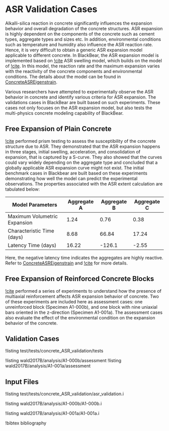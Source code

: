 # ASR Validation Cases

Alkalli-silica reaction in concrete significantly influences the expansion behavior and overall degradation of the concrete structures. ASR expansion is highly dependent on the components of the concrete such as cement types, aggregate types and sizes etc. In addition, environmental conditions such as temperature and humidity also influence the ASR reaction rate. Hence, it is very difficult to obtain a generic ASR expansion model applicable to different concrete. In BlackBear, the ASR expansion model is implemented based on [!cite](saouma_constitutive_2006) ASR swelling model, which builds on the model of [!cite](ulm2000thermo). In this model, the reaction rate and the maximum expansion varies with the reactivity of the concrete components and environmental conditions. The details about the model can be found in [ConcreteASREigenstrain](ConcreteASREigenstrain.md).

Various researchers have attempted to experimentally observe the ASR behavior in concrete and identify various criteria for ASR expansion. The validations cases in BlackBear are built based on such experiments. These cases not only focuses on the ASR expansion model, but also tests the multi-physics concrete modeling capability of BlackBear.

## Free Expansion of Plain Concrete

[!cite](wallau2018asr) performed prism testing to assess the susceptibility of the concrete structure due to ASR. They demonstrated that the ASR expansion happens in three stages, initial swelling, acceleration, and consolidation of expansion, that is captured by a S-curve. They also showed that the curves could vary widely depending on the aggregate type and concluded that a globally applicable ASR expansion curve might not exist. The initial benchmark cases in Blackbear are built based on these experiments demonstrating how well the model can predict the experimental observations. The properties associated with the ASR extent calculation are tabulated below:

| Model Parameters | Aggregate A | Aggregate B | Aggregate C |
| - | - | - | - |
| Maximum Volumetric Expansion | 1.24 | 0.76 | 0.38 |
| Characteristic Time (days) | 8.68 | 66.84 | 17.24 |
| Latency Time (days) | 16.22 | -126.1 | -2.55 |

Here, the negative latency time indicates the aggregates are highly reactive. Refer to [ConcreteASREigenstrain](ConcreteASREigenstrain.md) and [!cite](wallau2018asr) for more details.

## Free Expansion of Reinforced Concrete Blocks

[!cite](wald_2017) performed a series of experiments to understand how the presence of multiaxial reinforcement affects ASR expansion behavior of concrete.
Two of these experiments are included here as assessment cases: one unreinforced block (Specimen A1-000b), and one block with nine uniaxial bars oriented in the z-direction (Specimen A1-001a). The assessment cases also evaluate the effect of the environmental condition on the expansion behavior of the concrete.

## Validation Cases

!listing test/tests/concrete_ASR_validation/tests

!listing wald2017B/analysis/A1-000b/assessment
!listing wald2017B/analysis/A1-001a/assessment


## Input Files

!listing test/tests/concrete_ASR_validation/asr_validation.i

!listing wald2017B/analysis/A1-000b/A1-000b.i

!listing wald2017B/analysis/A1-001a/A1-001a.i


!bibtex bibliography
